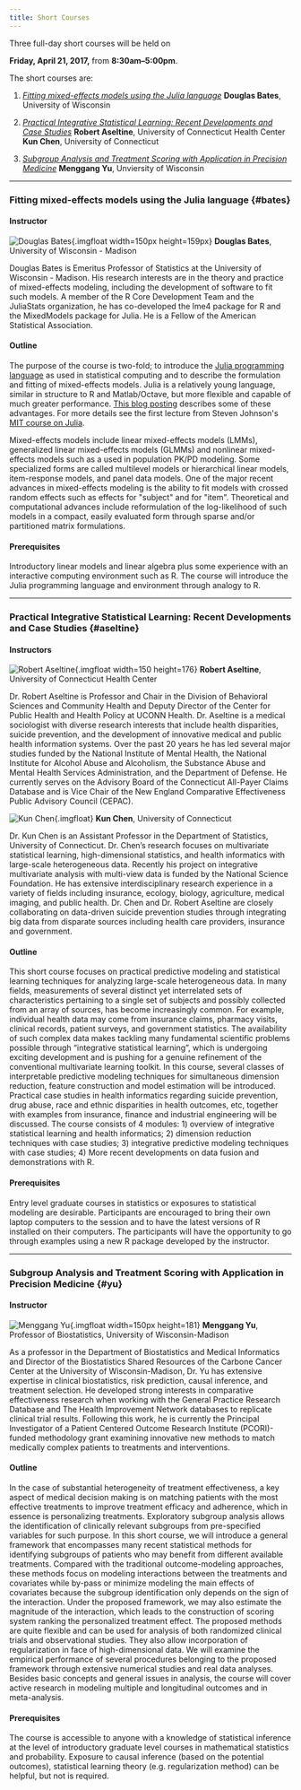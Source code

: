 ```yaml
---
title: Short Courses
---
```


Three full-day short courses will be held on

**Friday, April 21, 2017,** from
**8:30am&ndash;5:00pm**.

The short courses are:

1. *[Fitting mixed-effects models using the Julia language](#bates)*
   **Douglas Bates**, University of Wisconsin

2. *[Practical Integrative Statistical Learning: Recent Developments and Case Studies](#aseltine)*
   **Robert Aseltine**, University of Connecticut Health Center
   **Kun Chen**, University of Connecticut

3. *[Subgroup Analysis and Treatment Scoring with Application in Precision Medicine](#yu)*
   **Menggang Yu**, Unviersity of Wisconsin

---

###  Fitting mixed-effects models using the Julia language {#bates}

#### Instructor

<!-- 230 x 245 -->
![Douglas Bates](bates.jpg){.imgfloat width=150px height=159px}
**Douglas Bates**, University of Wisconsin - Madison

Douglas Bates is Emeritus Professor of Statistics at the University of
Wisconsin - Madison.  His research interests are in the theory and
practice of mixed-effects modeling, including the development of
software to fit such models.  A member of the R Core Development Team
and the JuliaStats organization, he has co-developed the lme4 package
for R and the MixedModels package for Julia.  He is a Fellow of the
American Statistical Association.

#### Outline

The purpose of the course is two-fold; to introduce
the [Julia programming language](http://julialang.org) as used in
statistical computing and to describe the formulation and fitting of
mixed-effects models.  Julia is a relatively young language, similar
in structure to R and Matlab/Octave, but more flexible and capable of
much greater
performance. [This blog posting](http://www.oceanographerschoice.com/2016/03/the-julia-language-is-the-way-of-the-future/) describes
some of these advantages.  For more details see the first lecture from
Steven
Johnson's
[MIT course on Julia](https://github.com/stevengj/18S096-iap17/blob/master/lecture1/Boxes-and-registers.ipynb).

Mixed-effects models include linear mixed-effects models (LMMs),
generalized linear mixed-effects models (GLMMs) and nonlinear
mixed-effects models such as a used in population PK/PD modeling.
Some specialized forms are called multilevel models or hierarchical
linear models, item-response models, and panel data models.  One of
the major recent advances in mixed-effects modeling is the ability to
fit models with crossed random effects such as effects for "subject"
and for "item". Theoretical and computational advances include
reformulation of the log-likelihood of such models in a compact,
easily evaluated form through sparse and/or partitioned matrix
formulations.

#### Prerequisites

Introductory linear models and linear algebra plus some experience
with an interactive computing environment such as R.  The course will
introduce the Julia programming language and environment through
analogy to R.

---

### Practical Integrative Statistical Learning: Recent Developments and Case Studies {#aseltine}

#### Instructors

<!-- 2122 x 2493-->
![Robert Aseltine](aseltine.jpg){.imgfloat width=150 height=176}
**Robert Aseltine**, University of Connecticut Health Center

Dr. Robert Aseltine is Professor and Chair in the Division of
Behavioral Sciences and Community Health and Deputy Director of the
Center for Public Health and Health Policy at UCONN Health.
Dr. Aseltine is a medical sociologist with diverse research interests
that include health disparities, suicide prevention, and the
development of innovative medical and public health information
systems. Over the past 20 years he has led several major studies
funded by the National Institute of Mental Health, the National
Institute for Alcohol Abuse and Alcoholism, the Substance Abuse and
Mental Health Services Administration, and the Department of
Defense. He currently serves on the Advisory Board of the Connecticut
All-Payer Claims Database and is Vice Chair of the New England
Comparative Effectiveness Public Advisory Council (CEPAC).

<!-- 150 x 150 -->
![Kun Chen](chen.jpg){.imgfloat}
**Kun Chen**, University of Connecticut

Dr. Kun Chen is an Assistant Professor in the Department of
Statistics, University of Connecticut. Dr. Chen’s research focuses on
multivariate statistical learning, high-dimensional statistics, and
health informatics with large-scale heterogeneous data. Recently his
project on integrative multivariate analysis with multi-view data is
funded by the National Science Foundation. He has extensive
interdisciplinary research experience in a variety of fields including
insurance, ecology, biology, agriculture, medical imaging, and public
health. Dr. Chen and Dr. Robert Aseltine are closely collaborating on
data-driven suicide prevention studies through integrating big data
from disparate sources including health care providers, insurance and
government.

#### Outline

This short course focuses on practical predictive modeling and
statistical learning techniques for analyzing large-scale
heterogeneous data. In many fields, measurements of several distinct
yet interrelated sets of characteristics pertaining to a single set of
subjects and possibly collected from an array of sources, has become
increasingly common. For example, individual health data may come from
insurance claims, pharmacy visits, clinical records, patient surveys,
and government statistics. The availability of such complex data makes
tackling many fundamental scientific problems possible through
“integrative statistical learning”, which is undergoing exciting
development and is pushing for a genuine refinement of the
conventional multivariate learning toolkit. In this course, several
classes of interpretable predictive modeling techniques for
simultaneous dimension reduction, feature construction and model
estimation will be introduced. Practical case studies in health
informatics regarding suicide prevention, drug abuse, race and ethnic
disparities in health outcomes, etc, together with examples from
insurance, finance and industrial engineering will be discussed. The
course consists of 4 modules: 1) overview of integrative statistical
learning and health informatics; 2) dimension reduction techniques
with case studies; 3) integrative predictive modeling techniques with
case studies; 4) More recent developments on data fusion and
demonstrations with R.

#### Prerequisites

Entry level graduate courses in statistics or exposures to statistical
modeling are desirable. Participants are encouraged to bring their own
laptop computers to the session and to have the latest versions of R
installed on their computers. The participants will have the
opportunity to go through examples using a new R package developed by
the instructor.

---

### Subgroup Analysis and Treatment Scoring with Application in Precision Medicine {#yu}

#### Instructor

<!-- 195 x 235 -->
![Menggang Yu](yu.png){.imgfloat width=150px height=181}
**Menggang Yu**, Professor of Biostatistics, University of Wisconsin-Madison

As a professor in the Department of Biostatistics and Medical
Informatics and Director of the Biostatistics Shared Resources of the
Carbone Cancer Center at the University of Wisconsin-Madison, Dr. Yu
has extensive expertise in clinical biostatistics, risk prediction,
causal inference, and treatment selection. He developed strong
interests in comparative effectiveness research when working with the
General Practice Research Database and The Health Improvement Network
databases to replicate clinical trial results. Following this
work, he is currently the Principal Investigator of a Patient Centered
Outcome Research Institute (PCORI)-funded methodology grant examining
innovative new methods to match medically complex patients to
treatments and interventions.

#### Outline

In the case of substantial heterogeneity of treatment effectiveness, a
key aspect of medical decision making is on matching patients with the
most effective treatments to improve treatment efficacy and adherence,
which in essence is personalizing treatments. Exploratory subgroup
analysis allows the identification of clinically relevant subgroups
from pre-specified variables for such purpose. In this short course,
we will introduce a general framework that encompasses many recent
statistical methods for identifying subgroups of patients who may
benefit from different available treatments. Compared with the
traditional outcome-modeling approaches, these methods focus on
modeling interactions between the treatments and covariates while
by-pass or minimize modeling the main effects of covariates because
the subgroup identification only depends on the sign of the
interaction. Under the proposed framework, we may also estimate the
magnitude of the interaction, which leads to the construction of
scoring system ranking the personalized treatment effect. The proposed
methods are quite flexible and can be used for analysis of both
randomized clinical trials and observational studies.  They also allow
incorporation of regularization in face of high-dimensional data. We
will examine the empirical performance of several procedures belonging
to the proposed framework through extensive numerical studies and real
data analyses. Besides basic concepts and general issues in analysis,
the course will cover active research in modeling multiple and
longitudinal outcomes and in meta-analysis.

#### Prerequisites

The course is accessible to anyone with a knowledge of statistical
inference at the level of introductory graduate level courses in
mathematical statistics and probability. Exposure to causal inference
(based on the potential outcomes), statistical learning theory
(e.g. regularization method) can be helpful, but not is required.



